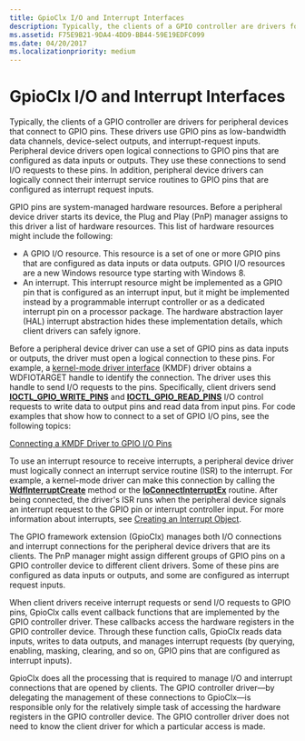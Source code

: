 ```yaml
---
title: GpioClx I/O and Interrupt Interfaces
description: Typically, the clients of a GPIO controller are drivers for peripheral devices that connect to GPIO pins.
ms.assetid: F75E9B21-9DA4-4DD9-BB44-59E19EDFC099
ms.date: 04/20/2017
ms.localizationpriority: medium
---
```


# GpioClx I/O and Interrupt Interfaces


Typically, the clients of a GPIO controller are drivers for peripheral devices that connect to GPIO pins. These drivers use GPIO pins as low-bandwidth data channels, device-select outputs, and interrupt-request inputs. Peripheral device drivers open logical connections to GPIO pins that are configured as data inputs or outputs. They use these connections to send I/O requests to these pins. In addition, peripheral device drivers can logically connect their interrupt service routines to GPIO pins that are configured as interrupt request inputs.

GPIO pins are system-managed hardware resources. Before a peripheral device driver starts its device, the Plug and Play (PnP) manager assigns to this driver a list of hardware resources. This list of hardware resources might include the following:

-   A GPIO I/O resource. This resource is a set of one or more GPIO pins that are configured as data inputs or data outputs. GPIO I/O resources are a new Windows resource type starting with Windows 8.
-   An interrupt. This interrupt resource might be implemented as a GPIO pin that is configured as an interrupt input, but it might be implemented instead by a programmable interrupt controller or as a dedicated interrupt pin on a processor package. The hardware abstraction layer (HAL) interrupt abstraction hides these implementation details, which client drivers can safely ignore.

Before a peripheral device driver can use a set of GPIO pins as data inputs or outputs, the driver must open a logical connection to these pins. For example, a [kernel-mode driver interface](https://docs.microsoft.com/windows-hardware/drivers/wdf/what-s-new-for-wdf-drivers) (KMDF) driver obtains a WDFIOTARGET handle to identify the connection. The driver uses this handle to send I/O requests to the pins. Specifically, client drivers send [**IOCTL\_GPIO\_WRITE\_PINS**](https://docs.microsoft.com/windows-hardware/drivers/ddi/content/gpio/ni-gpio-ioctl_gpio_write_pins) and [**IOCTL\_GPIO\_READ\_PINS**](https://docs.microsoft.com/windows-hardware/drivers/ddi/content/gpio/ni-gpio-ioctl_gpio_read_pins) I/O control requests to write data to output pins and read data from input pins. For code examples that show how to connect to a set of GPIO I/O pins, see the following topics:

[Connecting a KMDF Driver to GPIO I/O Pins](https://docs.microsoft.com/windows-hardware/drivers/gpio/connecting-a-kmdf-driver-to-gpio-i-o-pins)

To use an interrupt resource to receive interrupts, a peripheral device driver must logically connect an interrupt service routine (ISR) to the interrupt. For example, a kernel-mode driver can make this connection by calling the [**WdfInterruptCreate**](https://docs.microsoft.com/windows-hardware/drivers/ddi/content/wdfinterrupt/nf-wdfinterrupt-wdfinterruptcreate) method or the [**IoConnectInterruptEx**](https://docs.microsoft.com/windows-hardware/drivers/ddi/content/wdm/nf-wdm-ioconnectinterruptex) routine. After being connected, the driver's ISR runs when the peripheral device signals an interrupt request to the GPIO pin or interrupt controller input. For more information about interrupts, see [Creating an Interrupt Object](https://docs.microsoft.com/windows-hardware/drivers/wdf/creating-an-interrupt-object).

The GPIO framework extension (GpioClx) manages both I/O connections and interrupt connections for the peripheral device drivers that are its clients. The PnP manager might assign different groups of GPIO pins on a GPIO controller device to different client drivers. Some of these pins are configured as data inputs or outputs, and some are configured as interrupt request inputs.

When client drivers receive interrupt requests or send I/O requests to GPIO pins, GpioClx calls event callback functions that are implemented by the GPIO controller driver. These callbacks access the hardware registers in the GPIO controller device. Through these function calls, GpioClx reads data inputs, writes to data outputs, and manages interrupt requests (by querying, enabling, masking, clearing, and so on, GPIO pins that are configured as interrupt inputs).

GpioClx does all the processing that is required to manage I/O and interrupt connections that are opened by clients. The GPIO controller driver—by delegating the management of these connections to GpioClx—is responsible only for the relatively simple task of accessing the hardware registers in the GPIO controller device. The GPIO controller driver does not need to know the client driver for which a particular access is made.

 

 




